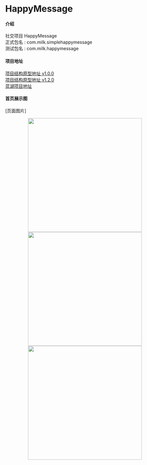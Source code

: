 # HappyMessage

#### 介绍

社交项目 HappyMessage <br>
正式包名 : com.milk.simplehappymessage <br>
测试包名 : com.milk.happymessage <br>

#### 项目地址

[项目结构原型地址 v1.0.0](https://bdsmtw.axshare.com/#id=lqpl05&p=%E8%84%91%E5%9B%BE&g=1) <br>
[项目结构原型地址 v1.2.0](https://bdsmtw.axshare.com/#id=lqpl05&p=%E8%84%91%E5%9B%BE&g=1) <br>
[蓝湖项目地址](https://lanhuapp.com/web/#/item/project/stage?pid=5a07feaf-c3b5-4dbc-8002-9a462cfd1e6b&image_id=41d3561f-ec4e-4570-9572-7f050c0b859b&tid=e02d611e-58da-40f2-9a40-18eb5fe104a5) <br>

#### 首页展示图

[页面图片]
<center class="half">
<img src="https://gitee.com/mobplus/HappyMessage/raw/master/app/project_image/img.png" width="360"/>
<img src="https://gitee.com/mobplus/HappyMessage/raw/master/app/project_image/img_1.png" width="360"/>
<img src="https://gitee.com/mobplus/HappyMessage/raw/master/app/project_image/img_2.png" width="360"/>
</center>
